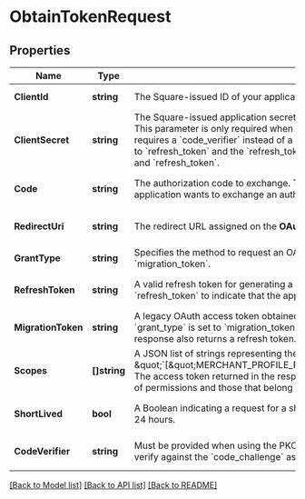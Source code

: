 # ObtainTokenRequest

## Properties
Name | Type | Description | Notes
------------ | ------------- | ------------- | -------------
**ClientId** | **string** | The Square-issued ID of your application, which is available on the **OAuth** page in the [Developer Dashboard](https://developer.squareup.com/apps). | [default to null]
**ClientSecret** | **string** | The Square-issued application secret for your application, which is available on the **OAuth** page in the [Developer Dashboard](https://developer.squareup.com/apps). This parameter is only required when  you&#x27;re not using the [OAuth PKCE (Proof Key for Code Exchange) flow](https://developer.squareup.com/docs/oauth-api/overview#pkce-flow). The PKCE flow requires a &#x60;code_verifier&#x60; instead of a &#x60;client_secret&#x60; when &#x60;grant_type&#x60; is set to &#x60;authorization_code&#x60;.  If &#x60;grant_type&#x60; is set to &#x60;refresh_token&#x60; and the &#x60;refresh_token&#x60; is obtained uaing PKCE, the PKCE flow only requires &#x60;client_id&#x60;,  &#x60;grant_type&#x60;, and &#x60;refresh_token&#x60;. | [optional] [default to null]
**Code** | **string** | The authorization code to exchange. This code is required if &#x60;grant_type&#x60; is set to &#x60;authorization_code&#x60; to indicate that the application wants to exchange an authorization code for an OAuth access token. | [optional] [default to null]
**RedirectUri** | **string** | The redirect URL assigned on the **OAuth** page for your application in the [Developer Dashboard](https://developer.squareup.com/apps). | [optional] [default to null]
**GrantType** | **string** | Specifies the method to request an OAuth access token. Valid values are &#x60;authorization_code&#x60;, &#x60;refresh_token&#x60;, and &#x60;migration_token&#x60;. | [default to null]
**RefreshToken** | **string** | A valid refresh token for generating a new OAuth access token.  A valid refresh token is required if &#x60;grant_type&#x60; is set to &#x60;refresh_token&#x60; to indicate that the application wants a replacement for an expired OAuth access token. | [optional] [default to null]
**MigrationToken** | **string** | A legacy OAuth access token obtained using a Connect API version prior to 2019-03-13. This parameter is required if &#x60;grant_type&#x60; is set to &#x60;migration_token&#x60; to indicate that the application wants to get a replacement OAuth access token. The response also returns a refresh token. For more information, see [Migrate to Using Refresh Tokens](https://developer.squareup.com/docs/oauth-api/migrate-to-refresh-tokens). | [optional] [default to null]
**Scopes** | **[]string** | A JSON list of strings representing the permissions that the application is requesting. For example, \&quot;&#x60;[\&quot;MERCHANT_PROFILE_READ\&quot;,\&quot;PAYMENTS_READ\&quot;,\&quot;BANK_ACCOUNTS_READ\&quot;]&#x60;\&quot;.  The access token returned in the response is granted the permissions that comprise the intersection between the requested list of permissions and those that belong to the provided refresh token. | [optional] [default to null]
**ShortLived** | **bool** | A Boolean indicating a request for a short-lived access token.  The short-lived access token returned in the response expires in 24 hours. | [optional] [default to null]
**CodeVerifier** | **string** | Must be provided when using the PKCE OAuth flow if &#x60;grant_type&#x60; is set to &#x60;authorization_code&#x60;. The &#x60;code_verifier&#x60; is used to verify against the &#x60;code_challenge&#x60; associated with the &#x60;authorization_code&#x60;. | [optional] [default to null]

[[Back to Model list]](../README.md#documentation-for-models) [[Back to API list]](../README.md#documentation-for-api-endpoints) [[Back to README]](../README.md)

